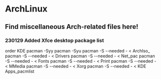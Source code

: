 # ArchLinux
 
## Find miscellaneous Arch-related files here!

### 230129 Added Xfce desktop package list

order KDE
pacman -Syy
pacman -Syu
pacman -S --needed - < ArchIso_
pacman -S --needed - < Drivers
pacman -S --needed - < Net_pac
pacman -S --needed - < Fonts
pacman -S --needed - < Print
pacman -S --needed - < MMedia
pacman -S --needed - < Xorg
pacman -S --needed - < KDE
Apps_pacmlist
